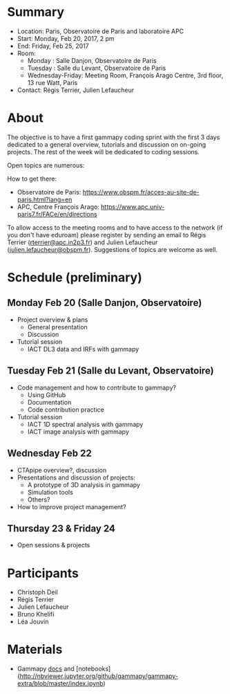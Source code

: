 # Summary

* Location: Paris, Observatoire de Paris and laboratoire APC
* Start: Monday, Feb 20, 2017, 2 pm
* End: Friday, Feb 25, 2017 
* Room: 
   * Monday : Salle Danjon, Observatoire de Paris
   * Tuesday : Salle du Levant, Observatoire de Paris
   * Wednesday-Friday: Meeting Room, François Arago Centre, 3rd floor, 13 rue Watt, Paris
* Contact: Régis Terrier, Julien Lefaucheur

# About
The objective is to have a first gammapy coding sprint with the first 3 days dedicated to a general overview, tutorials and discussion on on-going projects. The rest of the week will be dedicated to coding sessions.

Open topics are numerous:


How to get there:
* Observatoire de Paris:
https://www.obspm.fr/acces-au-site-de-paris.html?lang=en
* APC, Centre François Arago:
https://www.apc.univ-paris7.fr/FACe/en/directions

To allow access to the meeting rooms and to have access to the network (if you don't have eduroam) please register by sending an email to Régis Terrier (rterrier@apc.in2p3.fr) and Julien Lefaucheur (julien.lefaucheur@obspm.fr). Suggestions of topics are welcome as well.

# Schedule (preliminary)

## Monday Feb 20 (Salle Danjon, Observatoire)
* Project overview & plans
    * General presentation
    * Discussion  
* Tutorial session
    * IACT DL3 data and IRFs with gammapy

## Tuesday Feb 21 (Salle du Levant, Observatoire)
* Code management and how to contribute to gammapy?
    * Using GitHub
    * Documentation
    * Code contribution practice 
* Tutorial session
    * IACT 1D spectral analysis with gammapy
    * IACT image analysis with gammapy

## Wednesday Feb 22
* CTApipe overview?, discussion
* Presentations and discussion of projects:
    * A prototype of 3D analysis in gammapy
    * Simulation tools
    * Others?
* How to improve project management? 

## Thursday 23 & Friday 24
* Open sessions & projects

# Participants

* Christoph Deil
* Régis Terrier
* Julien Lefaucheur
* Bruno Khelifi
* Léa Jouvin

# Materials

* Gammapy [docs](http://docs.gammapy.org/en/latest/) and [notebooks] (http://nbviewer.jupyter.org/github/gammapy/gammapy-extra/blob/master/index.ipynb)

